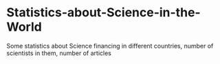 # Statistics-about-Science-in-the-World
Some statistics about Science financing in different countries, number of scientists in them, number of articles
